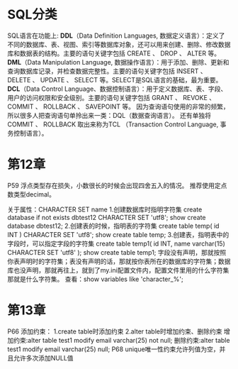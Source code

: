 # SQL分类
SQL语言在功能上:
**DDL**（Data Definition Languages, 数据定义语言）：定义了不同的数据库、表、视图、索引等数据库对象，还可以用来创建、删除、修改数据库和数据表的结构。主要的语句关键字包括 CREATE 、 DROP 、 ALTER 等。
**DML**（Data Manipulation Language, 数据操作语言）：用于添加、删除、更新和查询数据库记录，并检查数据完整性。主要的语句关键字包括 INSERT 、 DELETE 、 UPDATE 、 SELECT 等。SELECT是SQL语言的基础，最为重要。
**DCL**（Data Control Language、数据控制语言）：用于定义数据库、表、字段、用户的访问权限和安全级别。主要的语句关键字包括 GRANT 、 REVOKE 、 COMMIT 、 ROLLBACK 、 SAVEPOINT 等。
因为查询语句使用的非常的频繁，所以很多人把查询语句单拎出来一类：DQL（数据查询语言）。
还有单独将 COMMIT 、 ROLLBACK 取出来称为TCL （Transaction Control Language, 事务控制语言）。


# 第12章
P59
浮点类型存在损失，小数很长的时候会出现四舍五入的情况。
推荐使用定点数类型decimal。

关于属性：CHARACTER SET name
1.创建数据库时指明字符集
create database if not exists dbtest12 CHARACTER SET 'utf8';
show create database dbtest12;
2.创建表的时候，指明表的字符集
create table temp(
id INT
) CHARACTER SET 'utf8';
show create table temp;
3.创建表，指明表中的字段时，可以指定字段的字符集
create table temp1(
id INT,
name varchar(15) CHARACTER SET 'utf8'
);
show create table temp1;
字段没有声明，那就按照你表声明时的字符集；表没有声明的话，那就按你表所在的数据库的字符集；数据库也没声明，那就再往上，就到了my.ini配置文件内，配置文件里用的什么字符集那就是什么字符集。
查看：show variables like 'character_%';

# 第13章
P66
添加约束：
1.create table时添加约束
2.alter table时增加约束、删除约束
增加约束:alter table test1 modify email varchar(25) not null;
删除约束:alter table test1 modify email varchar(25) null;
P68
unique唯一性约束允许列值为空，并且允许多次添加NULL值
